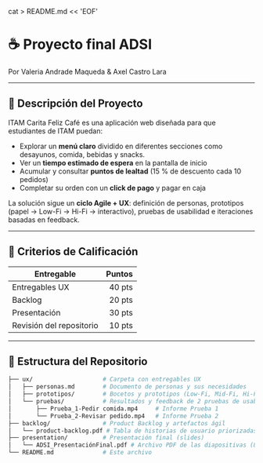 cat > README.md << 'EOF'
# ☕  Proyecto final ADSI

Por Valeria Andrade Maqueda & Axel Castro Lara

---

## 🌟 Descripción del Proyecto
ITAM Carita Feliz Café es una aplicación web diseñada para que estudiantes de ITAM puedan:
- Explorar un **menú claro** dividido en diferentes secciones como desayunos, comida, bebidas y snacks.
- Ver un **tiempo estimado de espera** en la pantalla de inicio
- Acumular y consultar **puntos de lealtad** (15 % de descuento cada 10 pedidos)
- Completar su orden con un **click de pago** y pagar en caja  

La solución sigue un **ciclo Agile + UX**: definición de personas, prototipos (papel → Low-Fi → Hi-Fi → interactivo), pruebas de usabilidad e iteraciones basadas en feedback.

---

## 🎯 Criterios de Calificación

| Entregable               | Puntos |
|--------------------------|-------:|
| Entregables UX           | 40 pts |
| Backlog                  | 20 pts |
| Presentación             | 30 pts |
| Revisión del repositorio | 10 pts |

---

## 📁 Estructura del Repositorio

```bash
├── ux/                    # Carpeta con entregables UX
│   ├── personas.md        # Documento de personas y sus necesidades
│   ├── prototipos/        # Bocetos y prototipos (Low-Fi, Mid-Fi, Hi-Fi, interactivo)
│   └── pruebas/           # Resultados y feedback de 2 pruebas de usabilidad
│       ├── Prueba_1-Pedir comida.mp4     # Informe Prueba 1
│       └── Prueba_2-Revisar pedido.mp4   # Informe Prueba 2
├── backlog/               # Product Backlog y artefactos ágil
│   └── product-backlog.pdf # Tabla de historias de usuario priorizadas y estimadas
├── presentation/          # Presentación final (slides)
│   └── ADSI_PresentaciónFinal.pdf # Archivo PDF de las diapositivas (8 slides)
└── README.md              # Este archivo
